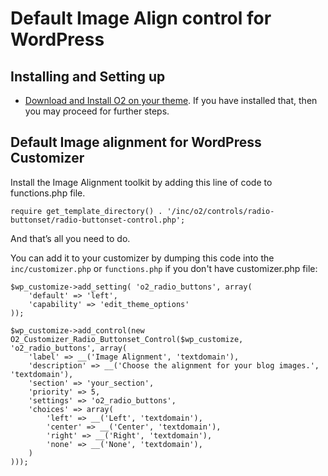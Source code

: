 # Default Image Align control for WordPress

## Installing and Setting up

- [Download and Install O2 on your theme](../../README.md). If you have installed that, then you may proceed for further steps.

## Default Image alignment for WordPress Customizer

Install the Image Alignment toolkit by adding this line of code to functions.php file.
```
require get_template_directory() . '/inc/o2/controls/radio-buttonset/radio-buttonset-control.php';
```
And that’s all you need to do.

You can add it to your customizer by dumping this code into the `inc/customizer.php` or `functions.php` if you don't have customizer.php file:
```
$wp_customize->add_setting( 'o2_radio_buttons', array(
    'default' => 'left',
    'capability' => 'edit_theme_options'
));

$wp_customize->add_control(new O2_Customizer_Radio_Buttonset_Control($wp_customize, 'o2_radio_buttons', array(
    'label' => __('Image Alignment', 'textdomain'),
    'description' => __('Choose the alignment for your blog images.', 'textdomain'),
    'section' => 'your_section',
    'priority' => 5,
    'settings' => 'o2_radio_buttons',
    'choices' => array(
        'left' => __('Left', 'textdomain'),
        'center' => __('Center', 'textdomain'),
        'right' => __('Right', 'textdomain'),
        'none' => __('None', 'textdomain'),
    )
)));
```
